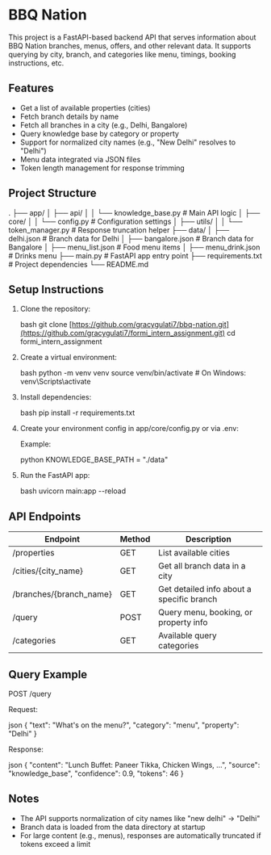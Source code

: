 # BBQ Nation

This project is a FastAPI-based backend API that serves information about BBQ Nation branches, menus, offers, and other relevant data. It supports querying by city, branch, and categories like menu, timings, booking instructions, etc.

## Features

* Get a list of available properties (cities)
* Fetch branch details by name
* Fetch all branches in a city (e.g., Delhi, Bangalore)
* Query knowledge base by category or property
* Support for normalized city names (e.g., "New Delhi" resolves to "Delhi")
* Menu data integrated via JSON files
* Token length management for response trimming

## Project Structure

.
├── app/
│   ├── api/
│   │   └── knowledge\_base.py        # Main API logic
│   ├── core/
│   │   └── config.py                # Configuration settings
│   ├── utils/
│   │   └── token\_manager.py         # Response truncation helper
├── data/
│   ├── delhi.json                   # Branch data for Delhi
│   ├── bangalore.json               # Branch data for Bangalore
│   ├── menu\_list.json              # Food menu items
│   ├── menu\_drink.json             # Drinks menu
├── main.py                          # FastAPI app entry point
├── requirements.txt                 # Project dependencies
└── README.md

## Setup Instructions

1. Clone the repository:

   bash
   git clone [https://github.com/gracygulati7/bbq-nation.git](https://github.com/gracygulati7/formi_intern_assignment.git)
   cd formi_intern_assignment

2. Create a virtual environment:

   bash
   python -m venv venv
   source venv/bin/activate  # On Windows: venv\Scripts\activate

3. Install dependencies:

   bash
   pip install -r requirements.txt

4. Create your environment config in app/core/config.py or via .env:

   Example:

   python
   KNOWLEDGE\_BASE\_PATH = "./data"

5. Run the FastAPI app:

   bash
   uvicorn main\:app --reload

## API Endpoints

| Endpoint                 | Method | Description                               |
| ------------------------ | ------ | ----------------------------------------- |
| /properties              | GET    | List available cities                     |
| /cities/{city\_name}     | GET    | Get all branch data in a city             |
| /branches/{branch\_name} | GET    | Get detailed info about a specific branch |
| /query                   | POST   | Query menu, booking, or property info     |
| /categories              | GET    | Available query categories                |

## Query Example

POST /query

Request:

json
{
"text": "What's on the menu?",
"category": "menu",
"property": "Delhi"
}

Response:

json
{
"content": "Lunch Buffet: Paneer Tikka, Chicken Wings, ...",
"source": "knowledge\_base",
"confidence": 0.9,
"tokens": 46
}

## Notes

* The API supports normalization of city names like "new delhi" → "Delhi"
* Branch data is loaded from the data directory at startup
* For large content (e.g., menus), responses are automatically truncated if tokens exceed a limit

